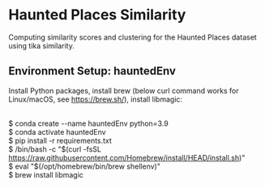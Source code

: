 # Haunted Places Similarity
Computing similarity scores and clustering for the Haunted Places dataset using tika similarity.

## Environment Setup: hauntedEnv
Install Python packages, install brew (below curl command works for Linux/macOS, see https://brew.sh/), install libmagic:<br><br>

$ conda create --name hauntedEnv python=3.9 <br>
$ conda activate hauntedEnv <br>
$ pip install -r requirements.txt <br>
$ /bin/bash -c "$(curl -fsSL https://raw.githubusercontent.com/Homebrew/install/HEAD/install.sh)" <br>
$ eval "$(/opt/homebrew/bin/brew shellenv)" <br>
$ brew install libmagic <br>